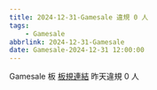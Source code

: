 ```yaml
---
title: 2024-12-31-Gamesale 違規 0 人
tags:
    - Gamesale
abbrlink: 2024-12-31-Gamesale
date: Gamesale-2024-12-31 12:00:00
---
```

Gamesale 板 [板規連結](https://www.ptt.cc/bbs/Gossiping/M.1637425085.A.07D.html)
昨天違規 0 人
